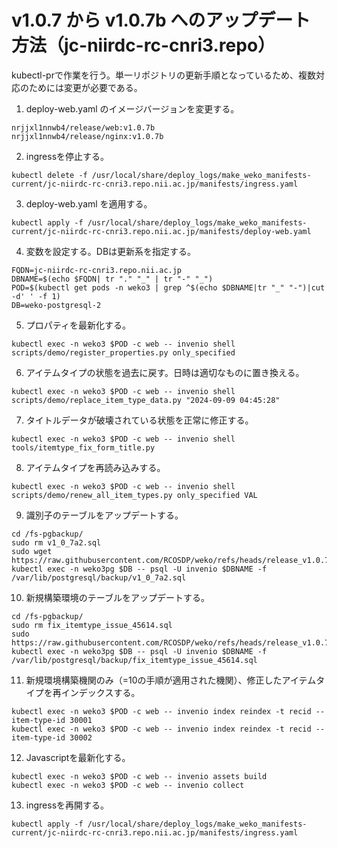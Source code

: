 # v1.0.7 から v1.0.7b へのアップデート方法（jc-niirdc-rc-cnri3.repo）

kubectl-prで作業を行う。単一リポジトリの更新手順となっているため、複数対応のためには変更が必要である。

1. deploy-web.yaml のイメージバージョンを変更する。

```
nrjjxl1nnwb4/release/web:v1.0.7b
nrjjxl1nnwb4/release/nginx:v1.0.7b
```

2. ingressを停止する。

```
kubectl delete -f /usr/local/share/deploy_logs/make_weko_manifests-current/jc-niirdc-rc-cnri3.repo.nii.ac.jp/manifests/ingress.yaml
```

3. deploy-web.yaml を適用する。


```
kubectl apply -f /usr/local/share/deploy_logs/make_weko_manifests-current/jc-niirdc-rc-cnri3.repo.nii.ac.jp/manifests/deploy-web.yaml
```

4. 変数を設定する。DBは更新系を指定する。

```
FQDN=jc-niirdc-rc-cnri3.repo.nii.ac.jp
DBNAME=$(echo $FQDN| tr "." "_" | tr "-" "_")
POD=$(kubectl get pods -n weko3 | grep ^$(echo $DBNAME|tr "_" "-")|cut -d' ' -f 1)
DB=weko-postgresql-2
```

5. プロパティを最新化する。

```
kubectl exec -n weko3 $POD -c web -- invenio shell scripts/demo/register_properties.py only_specified
```

6. アイテムタイプの状態を過去に戻す。日時は適切なものに置き換える。

```
kubectl exec -n weko3 $POD -c web -- invenio shell scripts/demo/replace_item_type_data.py "2024-09-09 04:45:28"
```

7. タイトルデータが破壊されている状態を正常に修正する。

```
kubectl exec -n weko3 $POD -c web -- invenio shell tools/itemtype_fix_form_title.py
```

8. アイテムタイプを再読み込みする。

```
kubectl exec -n weko3 $POD -c web -- invenio shell scripts/demo/renew_all_item_types.py only_specified VAL
```

9. 識別子のテーブルをアップデートする。

```
cd /fs-pgbackup/
sudo rm v1_0_7a2.sql
sudo wget https://raw.githubusercontent.com/RCOSDP/weko/refs/heads/release_v1.0.7b/postgresql/update/v1_0_7a2.sql
kubectl exec -n weko3pg $DB -- psql -U invenio $DBNAME -f /var/lib/postgresql/backup/v1_0_7a2.sql
```

10. 新規構築環境のテーブルをアップデートする。 

```
cd /fs-pgbackup/
sudo rm fix_itemtype_issue_45614.sql
sudo https://raw.githubusercontent.com/RCOSDP/weko/refs/heads/release_v1.0.7b/postgresql/ddl/fix_itemtype_issue_45614.sql
kubectl exec -n weko3pg $DB -- psql -U invenio $DBNAME -f /var/lib/postgresql/backup/fix_itemtype_issue_45614.sql
```

11. 新規環境構築機関のみ（=10の手順が適用された機関）、修正したアイテムタイプを再インデックスする。

```
kubectl exec -n weko3 $POD -c web -- invenio index reindex -t recid --item-type-id 30001
kubectl exec -n weko3 $POD -c web -- invenio index reindex -t recid --item-type-id 30002
```

12. Javascriptを最新化する。

```
kubectl exec -n weko3 $POD -c web -- invenio assets build
kubectl exec -n weko3 $POD -c web -- invenio collect
```

13. ingressを再開する。

```
kubectl apply -f /usr/local/share/deploy_logs/make_weko_manifests-current/jc-niirdc-rc-cnri3.repo.nii.ac.jp/manifests/ingress.yaml
```
